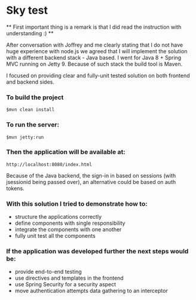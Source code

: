 # Sky test

** First important thing is a remark is that I did read the instruction with understanding :) **

After conversation with Joffrey and me clearly stating that I do not have huge experience with node.js we agreed that I will implement the solution with a different backend stack - Java based.
I went for Java 8 + Spring MVC running on Jetty 9. Because of such stack the build tool is Maven.

I focused on providing clear and fully-unit tested solution on both frontend and backend sides.

### To build the project
    $mvn clean install

### To run the server:
    $mvn jetty:run

### Then the application will be available at:
    http://localhost:8080/index.html

Because of the Java backend, the sign-in in based on sessions (with jsessionid being passed over), an alternative could be based on auth tokens.

### With this solution I tried to demonstrate how to:
  * structure the applications correctly
  * define components with single responsibility
  * integrate the components with one another
  * fully unit test all the components

### If the application was developed further the next steps would be:
  * provide end-to-end testing
  * use directives and templates in the frontend
  * use Spring Security for a security aspect
  * move authentication attempts data gathering to an interceptor


